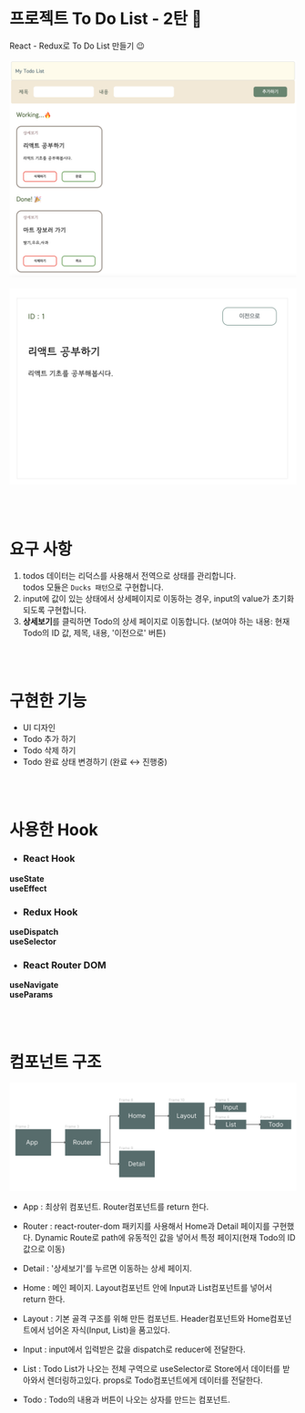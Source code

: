 # 프로젝트 To Do List - 2탄 🧭

React - Redux로 To Do List 만들기 😉
<br>
<br>
![project_img](./img/todo.png)
<br>
<br>
![project_img](./img/detail.png)


<br>
<br>

# 요구 사항

1. todos 데이터는 리덕스를 사용해서 전역으로 상태를 관리합니다.<br>
todos 모듈은 `Ducks 패턴`으로 구현합니다.
2. input에 값이 있는 상태에서 상세페이지로 이동하는 경우, input의 value가 초기화 되도록 구현합니다.
3. **상세보기**를 클릭하면 Todo의 상세 페이지로 이동합니다.
(보여야 하는 내용: 현재 Todo의 ID 값, 제목, 내용, '이전으로' 버튼)

<br>
<br>

# 구현한 기능

- UI 디자인
- Todo 추가 하기
- Todo 삭제 하기
- Todo 완료 상태 변경하기 (완료 ↔ 진행중)

<br>
<br>

# 사용한 Hook
* ### React Hook
**useState**
<br>
**useEffect**
<br>


* ### Redux Hook
 **useDispatch**
 <br>
 **useSelector**


* ### React Router DOM
 **useNavigate**
 <br>
 **useParams**


<br>
<br>


# 컴포넌트 구조

![component_img](./img/img.png)

- App : 최상위 컴포넌트. Router컴포넌트를 return 한다.

- Router : react-router-dom 패키지를 사용해서 Home과 Detail 페이지를 구현했다. Dynamic Route로 path에 유동적인 값을 넣어서 특정 페이지(현재 Todo의 ID 값으로 이동)

- Detail : '상세보기'를 누르면 이동하는 상세 페이지.

- Home : 메인 페이지. Layout컴포넌트 안에 Input과 List컴포넌트를 넣어서 return 한다.


- Layout : 기본 골격 구조를 위해 만든 컴포넌트. Header컴포넌트와 Home컴포넌트에서 넘어온 자식(Input, List)을 품고있다.

- Input : input에서 입력받은 값을 dispatch로 reducer에 전달한다.

- List : Todo List가 나오는 전체 구역으로 useSelector로 Store에서 데이터를 받아와서 렌더링하고있다. props로 Todo컴포넌트에게 데이터를 전달한다.

- Todo : Todo의 내용과 버튼이 나오는 상자를 만드는 컴포넌트.




